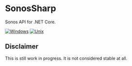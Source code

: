 # SonosSharp
Sonos API for .NET Core.

[![Windows](https://ci.appveyor.com/api/projects/status/github/samneirinck/SonosSharp?svg=true)](https://ci.appveyor.com/project/samneirinck/SonosSharp/branch/master) 
[![Unix](https://travis-ci.org/samneirinck/SonosSharp.svg?branch=master)](https://travis-ci.org/samneirinck/SonosSharp)

## Disclaimer
This is still work in progress. It is not considered stable at all.